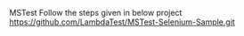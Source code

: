 MSTest Follow the steps given in below project
https://github.com/LambdaTest/MSTest-Selenium-Sample.git
